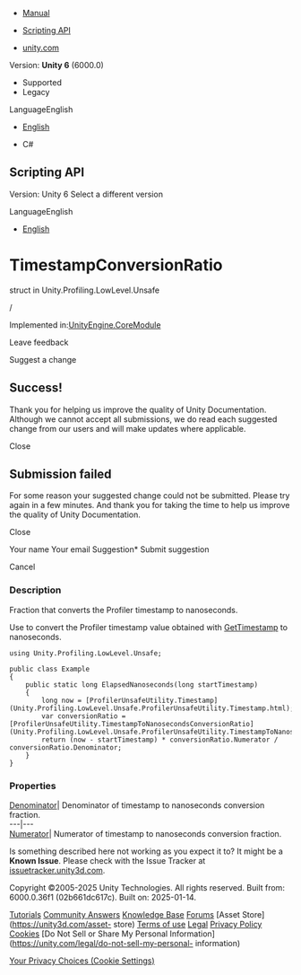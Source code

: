 [ ]()

  * [Manual](../Manual/index.html)
  * [Scripting API](../ScriptReference/index.html)

  * [unity.com](https://unity.com/)

Version: **Unity 6** (6000.0)

  * Supported
  * Legacy

LanguageEnglish

  * [English]()

  * C#

[ ](https://docs.unity3d.com)

## Scripting API

Version: Unity 6 Select a different version

LanguageEnglish

  * [English]()

# TimestampConversionRatio

struct in Unity.Profiling.LowLevel.Unsafe

/

Implemented in:[UnityEngine.CoreModule](UnityEngine.CoreModule.html)

Leave feedback

Suggest a change

## Success!

Thank you for helping us improve the quality of Unity Documentation. Although
we cannot accept all submissions, we do read each suggested change from our
users and will make updates where applicable.

Close

## Submission failed

For some reason your suggested change could not be submitted. Please <a>try
again</a> in a few minutes. And thank you for taking the time to help us
improve the quality of Unity Documentation.

Close

Your name Your email Suggestion* Submit suggestion

Cancel

[ ]()

### Description

Fraction that converts the Profiler timestamp to nanoseconds.

Use to convert the Profiler timestamp value obtained with
[GetTimestamp](Unity.Profiling.LowLevel.Unsafe.ProfilerUnsafeUtility.GetTimestamp.html)
to nanoseconds.

    
    
    using Unity.Profiling.LowLevel.Unsafe;  
      
    public class Example
    {
        public static long ElapsedNanoseconds(long startTimestamp)
        {
            long now = [ProfilerUnsafeUtility.Timestamp](Unity.Profiling.LowLevel.Unsafe.ProfilerUnsafeUtility.Timestamp.html);
            var conversionRatio = [ProfilerUnsafeUtility.TimestampToNanosecondsConversionRatio](Unity.Profiling.LowLevel.Unsafe.ProfilerUnsafeUtility.TimestampToNanosecondsConversionRatio.html);
            return (now - startTimestamp) * conversionRatio.Numerator / conversionRatio.Denominator;
        }
    }
    

### Properties

[Denominator](Unity.Profiling.LowLevel.Unsafe.ProfilerUnsafeUtility.TimestampConversionRatio.Denominator.html)|
Denominator of timestamp to nanoseconds conversion fraction.  
---|---  
[Numerator](Unity.Profiling.LowLevel.Unsafe.ProfilerUnsafeUtility.TimestampConversionRatio.Numerator.html)|
Numerator of timestamp to nanoseconds conversion fraction.  
  
Is something described here not working as you expect it to? It might be a
**Known Issue**. Please check with the Issue Tracker at
[issuetracker.unity3d.com](https://issuetracker.unity3d.com).

Copyright ©2005-2025 Unity Technologies. All rights reserved. Built from:
6000.0.36f1 (02b661dc617c). Built on: 2025-01-14.

[Tutorials](https://unity3d.com/learn) [Community
Answers](https://answers.unity3d.com) [Knowledge
Base](https://support.unity3d.com/hc/en-us)
[Forums](https://forum.unity3d.com) [Asset Store](https://unity3d.com/asset-
store) [Terms of use](https://docs.unity3d.com/Manual/TermsOfUse.html)
[Legal](https://unity.com/legal) [Privacy
Policy](https://unity.com/legal/privacy-policy)
[Cookies](https://unity.com/legal/cookie-policy) [Do Not Sell or Share My
Personal Information](https://unity.com/legal/do-not-sell-my-personal-
information)

[Your Privacy Choices (Cookie Settings)](javascript:void\(0\);)

